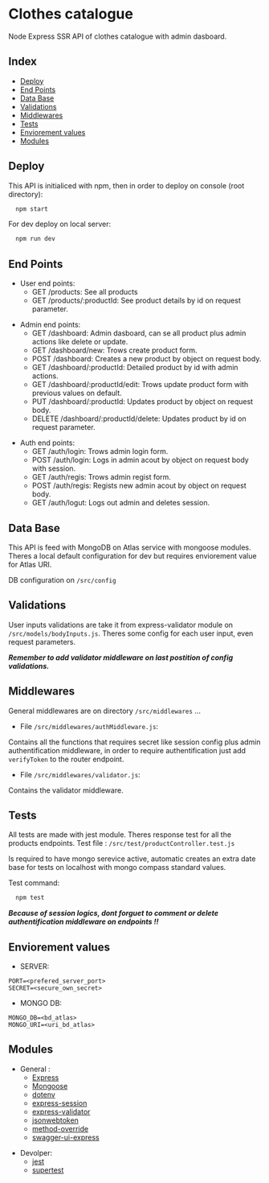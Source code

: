 # Clothes catalogue

Node Express SSR API of clothes catalogue with admin dasboard.

## Index

  - [Deploy](#deploy)
  - [End Points](#end-points)
  - [Data Base](#data-base)
  - [Validations](#validations)
  - [Middlewares](#middlewares)
  - [Tests](#tests)
  - [Enviorement values](#enviorement-values)
  - [Modules](#modules)

## Deploy

This API is initialiced with npm, then in order to deploy on console (root directory):

```bash
  npm start
```

For dev deploy on local server:

```bash
  npm run dev
```

## End Points

- User end points:
  - GET /products: See all products
  + GET /products/:productId: See product details by id on request parameter.

* Admin end points:
  - GET /dashboard: Admin dasboard, can se all product plus admin actions like delete or update.
  * GET /dashboard/new: Trows create product form.
  * POST /dashboard: Creates a new product by object on request body.
  * GET /dashboard/:productId: Detailed product by id with admin actions.
  * GET /dashboard/:productId/edit: Trows update product form with previous values on default.
  * PUT /dashboard/:productId: Updates product by object on request body.
  + DELETE /dashboard/:productId/delete: Updates product by id on request parameter.
  
+ Auth end points:
  - GET /auth/login: Trows admin login form.
  * POST /auth/login: Logs in admin acout by object on request body with session.
  * GET /auth/regis: Trows admin regist form.
  * POST /auth/regis: Regists new admin acout by object on request body.
  + GET /auth/logut: Logs out admin and deletes session.

## Data Base

This API is feed with MongoDB on Atlas service with mongoose modules. Theres a local default configuration for dev but requires enviorement value for Atlas URI.

DB configuration on `/src/config` 

## Validations

User inputs validations are take it from express-validator module on `/src/models/bodyInputs.js`.
Theres some config for each user input, even request parameters.

***Remember to add validator middleware on last postition of config validations.***

## Middlewares

General middlewares are on directory `/src/middlewares` ...

- File `/src/middlewares/authMiddleware.js`: 

Contains all the functions that requires secret like session config plus admin authentification middleware, in order to require authentification just add `verifyToken` to the router endpoint.

- File `/src/middlewares/validator.js`:

Contains the validator middleware.


## Tests

All tests are made with jest module. Theres response test for all the products endpoints.
Test file : `/src/test/productController.test.js`

Is required to have mongo serevice active, automatic creates an extra date base for tests on localhost with mongo compass standard values.

Test command:
```bash
  npm test
```

***Because of session logics, dont forguet to comment or delete authentification middleware on endpoints !!***

## Enviorement values

- SERVER:
```
PORT=<prefered_server_port>
SECRET=<secure_own_secret>
```

- MONGO DB:
```
MONGO_DB=<bd_atlas>
MONGO_URI=<uri_bd_atlas>
```


## Modules

- General :
  - [Express](https://expressjs.com/)
  * [Mongoose](https://mongoosejs.com/)
  * [dotenv](https://www.npmjs.com/package/dotenv)
  * [express-session](https://www.npmjs.com/package/express-session)
  * [express-validator](https://www.npmjs.com/package/express-validator)
  * [jsonwebtoken](https://www.npmjs.com/package/jsonwebtoken)
  * [method-override](https://www.npmjs.com/package/method-override)
  + [swagger-ui-express](https://www.npmjs.com/package/dotenv)

+ Devolper:
  - [jest](https://www.npmjs.com/package/jest)
  + [supertest](https://www.npmjs.com/package/supertest)



